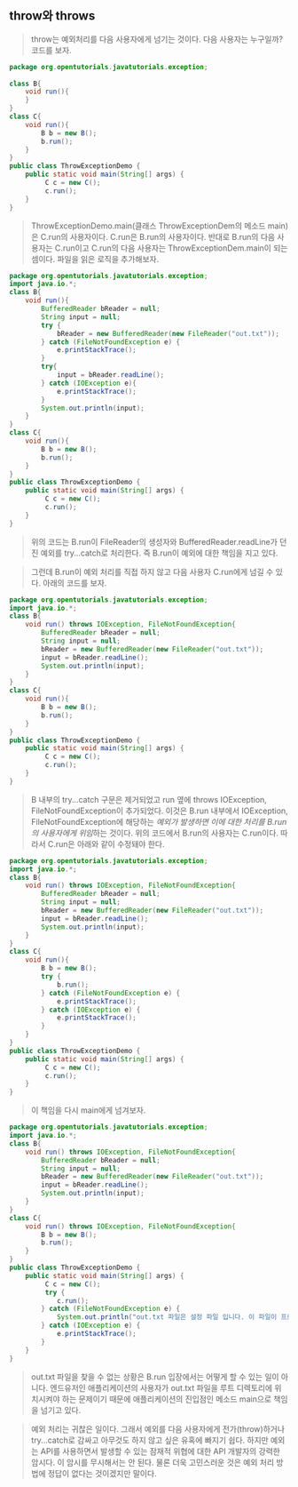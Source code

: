throw와 throws
-
> throw는 예외처리를 다음 사용자에게 넘기는 것이다. 다음 사용자는 누구일까? 코드를 보자.
```java
package org.opentutorials.javatutorials.exception;
 
class B{
    void run(){
    }
}
class C{
    void run(){
        B b = new B();
        b.run();
    }
}
public class ThrowExceptionDemo {
    public static void main(String[] args) {
         C c = new C();
         c.run();
    }   
}
```
> ThrowExceptionDemo.main(클래스 ThrowExceptionDem의 메소드 main)은 C.run의 사용자이다. C.run은 B.run의 사용자이다. 반대로 B.run의 다음 사용자는 C.run이고 C.run의 다음 사용자는 ThrowExceptionDem.main이 되는 셈이다. 파일을 읽은 로직을 추가해보자.
```java
package org.opentutorials.javatutorials.exception;
import java.io.*;
class B{
    void run(){
        BufferedReader bReader = null;
        String input = null;
        try {
            bReader = new BufferedReader(new FileReader("out.txt"));
        } catch (FileNotFoundException e) {
            e.printStackTrace();
        }
        try{
            input = bReader.readLine();
        } catch (IOException e){
            e.printStackTrace();
        }       
        System.out.println(input); 
    }
}
class C{
    void run(){
        B b = new B();
        b.run();
    }
}
public class ThrowExceptionDemo {
    public static void main(String[] args) {
         C c = new C();
         c.run();
    }   
}
```
> 위의 코드는 B.run이 FileReader의 생성자와 BufferedReader.readLine가 던진 예외를 try...catch로 처리한다. 즉 B.run이 예외에 대한 책임을 지고 있다.

> 그런데 B.run이 예외 처리를 직접 하지 않고 다음 사용자 C.run에게 넘길 수 있다. 아래의 코드를 보자.
```java
package org.opentutorials.javatutorials.exception;
import java.io.*;
class B{
    void run() throws IOException, FileNotFoundException{
        BufferedReader bReader = null;
        String input = null;
        bReader = new BufferedReader(new FileReader("out.txt"));
        input = bReader.readLine();
        System.out.println(input); 
    }
}
class C{
    void run(){
        B b = new B();
        b.run();
    }
}
public class ThrowExceptionDemo {
    public static void main(String[] args) {
         C c = new C();
         c.run();
    }   
}
```
> B 내부의 try...catch 구문은 제거되었고 run 옆에 throws IOException, FileNotFoundException이 추가되었다. 이것은 B.run 내부에서 IOException, FileNotFoundException에 해당하는 *예외가 발생하면 이에 대한 처리를 B.run의 사용자에게 위임*하는 것이다. 위의 코드에서 B.run의 사용자는 C.run이다. 따라서 C.run은 아래와 같이 수정돼야 한다.
```java
package org.opentutorials.javatutorials.exception;
import java.io.*;
class B{
    void run() throws IOException, FileNotFoundException{
        BufferedReader bReader = null;
        String input = null;
        bReader = new BufferedReader(new FileReader("out.txt"));
        input = bReader.readLine();
        System.out.println(input);
    }
}
class C{
    void run(){
        B b = new B();
        try {
            b.run();
        } catch (FileNotFoundException e) {
            e.printStackTrace();
        } catch (IOException e) {
            e.printStackTrace();
        }
    }
}
public class ThrowExceptionDemo {
    public static void main(String[] args) {
         C c = new C();
         c.run();
    }   
}
```
> 이 책임을 다시 main에게 넘겨보자.
```java
package org.opentutorials.javatutorials.exception;
import java.io.*;
class B{
    void run() throws IOException, FileNotFoundException{
        BufferedReader bReader = null;
        String input = null;
        bReader = new BufferedReader(new FileReader("out.txt"));
        input = bReader.readLine();
        System.out.println(input);
    }
}
class C{
    void run() throws IOException, FileNotFoundException{
        B b = new B();
        b.run();
    }
}
public class ThrowExceptionDemo {
    public static void main(String[] args) {
         C c = new C();
         try {
            c.run();
        } catch (FileNotFoundException e) {
            System.out.println("out.txt 파일은 설정 파일 입니다. 이 파일이 프로잭트 루트 디렉토리에 존재해야 합니다.");
        } catch (IOException e) {
            e.printStackTrace();
        }
    }   
}
```
> out.txt 파일을 찾을 수 없는 상황은 B.run 입장에서는 어떻게 할 수 있는 일이 아니다. 엔드유저인 애플리케이션의 사용자가 out.txt 파일을 루트 디렉토리에 위치시켜야 하는 문제이기 때문에 애플리케이션의 진입점인 메소드 main으로 책임을 넘기고 있다.

> 예외 처리는 귀찮은 일이다. 그래서 예외를 다음 사용자에게 전가(throw)하거나 try...catch로 감싸고 아무것도 하지 않고 싶은 유혹에 빠지기 쉽다. 하지만 예외는 API를 사용하면서 발생할 수 있는 잠재적 위협에 대한 API 개발자의 강력한 암시다. 이 암시를 무시해서는 안 된다. 물론 더욱 고민스러운 것은 예외 처리 방법에 정답이 없다는 것이겠지만 말이다.
